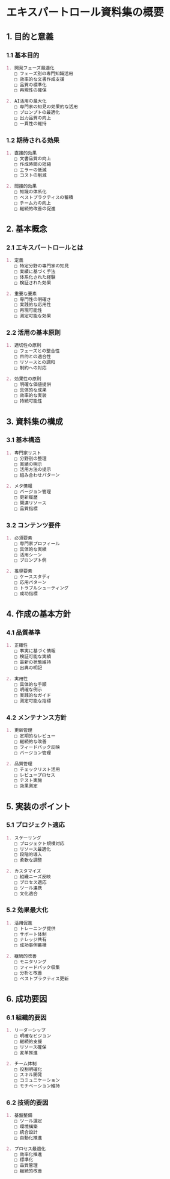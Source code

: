 # エキスパートロール資料集の概要

## 1. 目的と意義

### 1.1 基本目的
```markdown
1. 開発フェーズ最適化
   □ フェーズ別の専門知識活用
   □ 効率的な文書作成支援
   □ 品質の標準化
   □ 再現性の確保

2. AI活用の最大化
   □ 専門家の知見の効果的な活用
   □ プロンプトの最適化
   □ 出力品質の向上
   □ 一貫性の維持
```

### 1.2 期待される効果
```markdown
1. 直接的効果
   □ 文書品質の向上
   □ 作成時間の短縮
   □ エラーの低減
   □ コストの削減

2. 間接的効果
   □ 知識の体系化
   □ ベストプラクティスの蓄積
   □ チーム力の向上
   □ 継続的改善の促進
```

## 2. 基本概念

### 2.1 エキスパートロールとは
```markdown
1. 定義
   □ 特定分野の専門家の知見
   □ 実績に基づく手法
   □ 体系化された経験
   □ 検証された効果

2. 重要な要素
   □ 専門性の明確さ
   □ 実践的な応用性
   □ 再現可能性
   □ 測定可能な効果
```

### 2.2 活用の基本原則
```markdown
1. 適切性の原則
   □ フェーズとの整合性
   □ 目的との適合性
   □ リソースとの調和
   □ 制約への対応

2. 効果性の原則
   □ 明確な価値提供
   □ 具体的な成果
   □ 効率的な実装
   □ 持続可能性
```

## 3. 資料集の構成

### 3.1 基本構造
```markdown
1. 専門家リスト
   □ 分野別の整理
   □ 実績の明示
   □ 活用方法の提示
   □ 組み合わせパターン

2. メタ情報
   □ バージョン管理
   □ 更新履歴
   □ 関連リソース
   □ 品質指標
```

### 3.2 コンテンツ要件
```markdown
1. 必須要素
   □ 専門家プロフィール
   □ 具体的な実績
   □ 活用シーン
   □ プロンプト例

2. 推奨要素
   □ ケーススタディ
   □ 応用パターン
   □ トラブルシューティング
   □ 成功指標
```

## 4. 作成の基本方針

### 4.1 品質基準
```markdown
1. 正確性
   □ 事実に基づく情報
   □ 検証可能な実績
   □ 最新の状態維持
   □ 出典の明記

2. 実用性
   □ 具体的な手順
   □ 明確な例示
   □ 実践的なガイド
   □ 測定可能な指標
```

### 4.2 メンテナンス方針
```markdown
1. 更新管理
   □ 定期的なレビュー
   □ 継続的な改善
   □ フィードバック反映
   □ バージョン管理

2. 品質管理
   □ チェックリスト活用
   □ レビュープロセス
   □ テスト実施
   □ 効果測定
```

## 5. 実装のポイント

### 5.1 プロジェクト適応
```markdown
1. スケーリング
   □ プロジェクト規模対応
   □ リソース最適化
   □ 段階的導入
   □ 柔軟な調整

2. カスタマイズ
   □ 組織ニーズ反映
   □ プロセス適応
   □ ツール連携
   □ 文化適合
```

### 5.2 効果最大化
```markdown
1. 活用促進
   □ トレーニング提供
   □ サポート体制
   □ ナレッジ共有
   □ 成功事例蓄積

2. 継続的改善
   □ モニタリング
   □ フィードバック収集
   □ 分析と改善
   □ ベストプラクティス更新
```

## 6. 成功要因

### 6.1 組織的要因
```markdown
1. リーダーシップ
   □ 明確なビジョン
   □ 継続的支援
   □ リソース確保
   □ 変革推進

2. チーム体制
   □ 役割明確化
   □ スキル開発
   □ コミュニケーション
   □ モチベーション維持
```

### 6.2 技術的要因
```markdown
1. 基盤整備
   □ ツール選定
   □ 環境構築
   □ 統合設計
   □ 自動化推進

2. プロセス最適化
   □ 効率化推進
   □ 標準化
   □ 品質管理
   □ 継続的改善